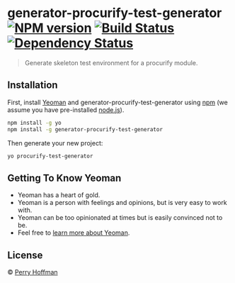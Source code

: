 # generator-procurify-test-generator [![NPM version][npm-image]][npm-url] [![Build Status][travis-image]][travis-url] [![Dependency Status][daviddm-image]][daviddm-url]
> Generate skeleton test environment for a procurify module.

## Installation

First, install [Yeoman](http://yeoman.io) and generator-procurify-test-generator using [npm](https://www.npmjs.com/) (we assume you have pre-installed [node.js](https://nodejs.org/)).

```bash
npm install -g yo
npm install -g generator-procurify-test-generator
```

Then generate your new project:

```bash
yo procurify-test-generator
```

## Getting To Know Yeoman

 * Yeoman has a heart of gold.
 * Yeoman is a person with feelings and opinions, but is very easy to work with.
 * Yeoman can be too opinionated at times but is easily convinced not to be.
 * Feel free to [learn more about Yeoman](http://yeoman.io/).

## License

 © [Perry Hoffman]()


[npm-image]: https://badge.fury.io/js/generator-procurify-test-generator.svg
[npm-url]: https://npmjs.org/package/generator-procurify-test-generator
[travis-image]: https://travis-ci.org/Procurify/generator-procurify-test-generator.svg?branch=master
[travis-url]: https://travis-ci.org/Procurify/generator-procurify-test-generator
[daviddm-image]: https://david-dm.org/Procurify/generator-procurify-test-generator.svg?theme=shields.io
[daviddm-url]: https://david-dm.org/Procurify/generator-procurify-test-generator

